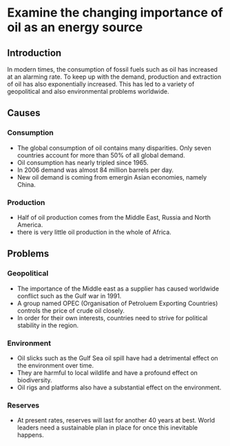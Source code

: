# Examine the changing importance of oil as an energy source
## Introduction
In modern times, the consumption of fossil fuels such as oil has increased at an alarming rate. To keep up with the demand, production and extraction of oil has also exponentially increased. This has led to a variety of geopolitical and also environmental problems worldwide.
## Causes

### Consumption
- The global consumption of oil contains many disparities. Only seven countries account for more than 50% of all global demand.
- Oil consumption has nearly tripled since 1965.
- In 2006 demand was almost 84 million barrels per day.
- New oil demand is coming from emergin Asian economies, namely China.
### Production
- Half of oil production comes from the Middle East, Russia and North America.
- there is very little oil production in the whole of Africa.

## Problems
### Geopolitical
- The importance of the Middle east as a supplier has caused worldwide conflict such as the Gulf war in 1991.
- A group named OPEC (Organisation of Petroluem Exporting Countries) controls the price of crude oil closely.
- In order for their own interests, countries need to strive for political stability in the region.
### Environment
- Oil slicks such as the Gulf Sea oil spill have had a detrimental effect on the environment over time.
- They are harmful to local wildlife and have a profound effect on biodiversity.
- Oil rigs and platforms also have a substantial effect on the environment.
### Reserves
 - At present rates, reserves will last for another 40 years at best. World leaders need a sustainable plan in place for once this inevitable happens.
